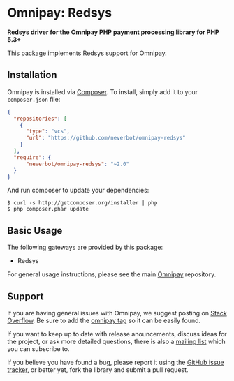 # Omnipay: Redsys

**Redsys driver for the Omnipay PHP payment processing library for PHP 5.3+** 

This package implements Redsys support for Omnipay.

## Installation

Omnipay is installed via [Composer](http://getcomposer.org/). To install, simply add it
to your `composer.json` file:

```json
{
  "repositories": [
    {
      "type": "vcs",
      "url": "https://github.com/neverbot/omnipay-redsys"
    }
  ],
  "require": {
      "neverbot/omnipay-redsys": "~2.0"
  }
}
```

And run composer to update your dependencies:

    $ curl -s http://getcomposer.org/installer | php
    $ php composer.phar update

## Basic Usage

The following gateways are provided by this package:

* Redsys

For general usage instructions, please see the main [Omnipay](https://github.com/omnipay/omnipay)
repository.

## Support

If you are having general issues with Omnipay, we suggest posting on
[Stack Overflow](http://stackoverflow.com/). Be sure to add the
[omnipay tag](http://stackoverflow.com/questions/tagged/omnipay) so it can be easily found.

If you want to keep up to date with release anouncements, discuss ideas for the project,
or ask more detailed questions, there is also a [mailing list](https://groups.google.com/forum/#!forum/omnipay) which
you can subscribe to.

If you believe you have found a bug, please report it using the [GitHub issue tracker](https://github.com/neverbot/omnipay-redsys/issues),
or better yet, fork the library and submit a pull request.
